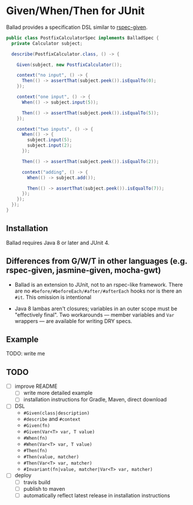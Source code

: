 # Given/When/Then for JUnit

Ballad provides a specification DSL similar to [rspec-given](https://github.com/rspec-given/rspec-given).

```java
public class PostfixCalculatorSpec implements BalladSpec {
  private Calculator subject;

  describe(PostfixCalculator.class, () -> {

    Given(subject, new PostfixCalculator());

    context("no input", () -> {
      Then(() -> assertThat(subject.peek()).isEqualTo(0);
    });

    context("one input", () -> {
      When(() -> subject.input(5));

      Then(() -> assertThat(subject.peek()).isEqualTo(5));
    });

    context("two inputs", () -> {
      When(() -> {
        subject.input(5);
        subject.input(2);
      });

      Then(() -> assertThat(subject.peek()).isEqualTo(2));

      context("adding", () -> {
        When(() -> subject.add());

        Then(() -> assertThat(subject.peek()).isEqualTo(7));
      });
    });
  });
}
```

## Installation

Ballad requires Java 8 or later and JUnit 4.



## Differences from G/W/T in other languages (e.g. rspec-given, jasmine-given, mocha-gwt)

* Ballad is an extension to JUnit, not to an rspec-like framework. There are no
  `#before/#beforeEach/#after/#afterEach` hooks nor is there an `#it`. This omission is
  intentional

* Java 8 lambas aren't closures; variables in an outer scope must be "effectively final".
  Two workarounds — member variables and `Var` wrappers — are available for writing
  DRY specs.

## Example

TODO: write me

## TODO

* [ ] improve README
  * [ ] write more detailed example
  * [ ] installation instructions for Gradle, Maven, direct download
* [ ] DSL
  * `#Given(class|description)`
  * `#describe` and `#context`
  * `#Given(fn)`
  * `#Given(Var<T> var, T value)`
  * `#When(fn)`
  * `#When(Var<T> var, T value)`
  * `#Then(fn)`
  * `#Then(value, matcher)`
  * `#Then(Var<T> var, matcher)`
  * `#Invariant(fn|value, matcher|Var<T> var, matcher)`
* [ ] deploy
  * [ ] travis build
  * [ ] publish to maven
  * [ ] automatically reflect latest release in installation instructions
